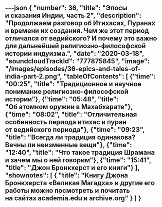 ---json
{
	"number": 36,
	"title": "Эпосы и&nbsp;сказания Индии, часть&nbsp;2",
	"description": "Продолжаем разговор об&nbsp;Итихасах, Пуранах и&nbsp;времени их&nbsp;создания. Чем&nbsp;же этот период отличался от&nbsp;ведийского? И&nbsp;почему это важно для дальнейшей религиозно-философской истории индуизма.",
	"date": "2020-03-18",
	"soundcloudTrackId": "777875845",
	"image": "/images/episodes/36-epics-and-tales-of-india-part-2.png",
	"tableOfContents": [
		{"time": "00:25", "title": "Традиционное и&nbsp;научное понимание религиозно-философской истории"},
		{"time": "05:48", "title": "Об&nbsp;атомном оружии в&nbsp;Махабхарате"},
		{"time": "08:02", "title": "Отличительная особенность периода итихас и&nbsp;пуран от&nbsp;ведийского периода"},
		{"time": "09:23", "title": "Всегда&nbsp;ли традиция одинакова? Вечны&nbsp;ли неизменные вещи"},
		{"time": "12:40", "title": "Что такое традиция Шрамана и&nbsp;зачем мы&nbsp;о&nbsp;ней говорим"},
		{"time": "15:41", "title": "Джон Бронкхерст и&nbsp;его книги"}
	],
	"shownotes": [
		{
			"title": "Книгу Джона Бронкхерста &laquo;Великая Магадха&raquo; и&nbsp;другие его работы можно посмотреть и&nbsp;почитать на&nbsp;сайтах academia.edu и&nbsp;archive.org"
		}
	]
}
---
